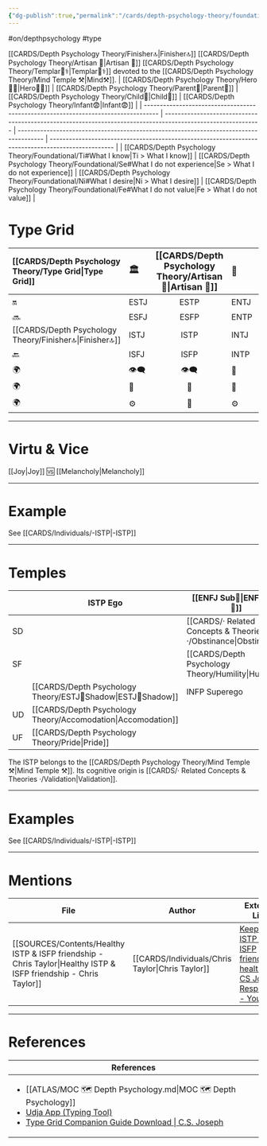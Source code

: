 ```yaml
---
{"dg-publish":true,"permalink":"/cards/depth-psychology-theory/foundational/istp/","created":"2023-01-05T15:34:59.704+01:00","updated":"2023-04-30T12:27:28.739+02:00"}
---
```


#on/depthpsychology  #type 

[[CARDS/Depth Psychology Theory/Finisher🔝\|Finisher🔝]] [[CARDS/Depth Psychology Theory/Artisan 🧰\|Artisan 🧰]] [[CARDS/Depth Psychology Theory/Templar🌠⚕️\|Templar🌠⚕️]] devoted to the [[CARDS/Depth Psychology Theory/Mind Temple ⚒️\|Mind⚒️]]. 
| [[CARDS/Depth Psychology Theory/Hero🦸‍♂️\|Hero🦸‍♂️]]                                                                      | [[CARDS/Depth Psychology Theory/Parent🤨\|Parent🤨]]                                                                                                 | [[CARDS/Depth Psychology Theory/Child👼\|Child👼]]                                                                            | [[CARDS/Depth Psychology Theory/Infant😨\|Infant😨]]                                                                                       |
| ---------------------------------------------------------------------------------- | ------------------------------------------------------------------------------------------------------------ | -------------------------------------------------------------------------------------- | -------------------------------------------------------------------------------------------------- |
| [[CARDS/Depth Psychology Theory/Foundational/Ti#What I know\|Ti > What I know]] | [[CARDS/Depth Psychology Theory/Foundational/Se#What I do not experience\|Se > What I do not experience]] | [[CARDS/Depth Psychology Theory/Foundational/Ni#What I desire\|Ni > What I desire]] | [[CARDS/Depth Psychology Theory/Foundational/Fe#What I do not value\|Fe > What I do not value]] |

# Type Grid 
| [[CARDS/Depth Psychology Theory/Type Grid\|Type Grid]]         | <font size="4"> 🏛️</font> | <font size="4"> [[CARDS/Depth Psychology Theory/Artisan 🧰\|Artisan 🧰]]</font> | <font size="4"> 🔮</font> | <font size="4"> 🦄</font> | 💬 |💬| 💬 |
|:--------------------- |:------------------------- |:-------------------------:|:------------------------------------------------ |:------------------------- |:--------------------------- |:--------------------------- |:--------------------------- |
| 🔛| ESTJ|ESTP| ENTJ| ENFJ| ➡️| 👋| 🏆|
| 🔜| ESFJ|ESFP |ENTP| ENFP| ↪️| 👋| 🏃‍♂️                       |
| [[CARDS/Depth Psychology Theory/Finisher🔝\|Finisher🔝]]| ISTJ|ISTP| INTJ| INFJ| 🧘‍♂️ | 🏃‍♂️ | 🔙 | 
| 🔙| ISFJ|ISFP| INTP| INFP| ↪️| 🧘‍♂️| 🏆                          |
|🌍 | 👁️‍🗨️|👁️‍🗨️| 🧲| 🧲||                             |                             |
| 🌍 | 🐜|🦊| 🦊| 🐜||                             |                             |
|🌍| ⚙️|👀| ⚙️| 👀|                             |                             |                             |

---
# Virtu & Vice
[[Joy\|Joy]] 🆚 [[Melancholy\|Melancholy]] 

---
# Example 
See [[CARDS/Individuals/-ISTP\|-ISTP]] 

---
# Temples
|  | ISTP Ego          | [[ENFJ Sub🤸\|ENFJ Sub🤸]] |
| ------------ | ----------------- | ----------------- |
| SD           |                   | [[CARDS/· Related Concepts & Theories ·/Obstinance\|Obstinance]]    |
| SF           |                   | [[CARDS/Depth Psychology Theory/Humility\|Humility]]    |
|              | [[CARDS/Depth Psychology Theory/ESTJ👤Shadow\|ESTJ👤Shadow]]       | INFP Superego     |
| UD           | [[CARDS/Depth Psychology Theory/Accomodation\|Accomodation]] |                   |
| UF           | [[CARDS/Depth Psychology Theory/Pride\|Pride]]           |                   |
The ISTP belongs to the [[CARDS/Depth Psychology Theory/Mind Temple ⚒️\|Mind Temple ⚒️]].
Its cognitive origin is [[CARDS/· Related Concepts & Theories ·/Validation\|Validation]].

---
# Examples 
See [[CARDS/Individuals/-ISTP\|-ISTP]] 

---
# Mentions
| File                                                                                                                 | Author                                              | External Link                                                                                                                                                                      |
| -------------------------------------------------------------------------------------------------------------------- | --------------------------------------------------- | ---------------------------------------------------------------------------------------------------------------------------------------------------------------------------------- |
| [[SOURCES/Contents/Healthy ISTP & ISFP friendship - Chris Taylor\|Healthy ISTP & ISFP friendship - Chris Taylor]] | [[CARDS/Individuals/Chris Taylor\|Chris Taylor]] | [Keeping ISTP & ISFP friendships healthy \| CS Joseph Responds - YouTube](https://www.youtube.com/watch?v=MWybVI0JeeU&pp=ygUnS2VlcGluZyBJU1RQICYgSVNGUCBmcmllbmRzaGlwIGhlYWx0aHkg) |

---
# References
| References                                                                                                                                                                                                                                                           |
| -------------------------------------------------------------------------------------------------------------------------------------------------------------------------------------------------------------------------------------------------------------------- |
| <ul><li>[[ATLAS/MOC 🗺️ Depth Psychology.md\\|MOC 🗺️ Depth Psychology]]</li><li>[Udja App (Typing Tool)](https://www.udja.app/#/)</li><li>[Type Grid Companion Guide Download \\| C.S. Joseph](https://csjoseph.life/type-grid-companion-guide-download/)</li></ul> |







